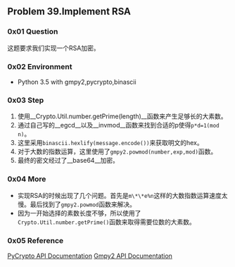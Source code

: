 ## Problem 39.Implement RSA

### 0x01 Question
这题要求我们实现一个RSA加密。

### 0x02 Environment
* Python 3.5 with gmpy2,pycrypto,binascii

### 0x03 Step
1. 使用__Crypto.Util.number.getPrime(length)__函数来产生足够长的大素数。
2. 通过自己写的__egcd__以及__invmod__函数来找到合适的p使得`p*d=1(mod n)`。
3. 这里采用`binascii.hexlify(message.encode())`来获取明文的hex。
4. 对于大数的指数运算，这里使用了`gmpy2.powmod(number,exp,mod)`函数。
5. 最终的密文经过了__base64__加密。

### 0x04 More
* 实现RSA的时候出现了几个问题。首先是`m\*\*e%n`这样的大数指数运算速度太慢。最后找到了`gmpy2.powmod`函数来解决。
* 因为一开始选择的素数长度不够，所以使用了`Crypto.Util.number.getPrime()`函数来取得需要位数的大素数。

### 0x05 Reference
[PyCrypto API Documentation](http://pythonhosted.org/pycrypto/)
[Gmpy2 API Documentation](http://gmpy2.readthedocs.io/en/latest)

